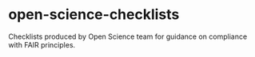 # open-science-checklists
Checklists produced by Open Science team for guidance on compliance with FAIR principles.
